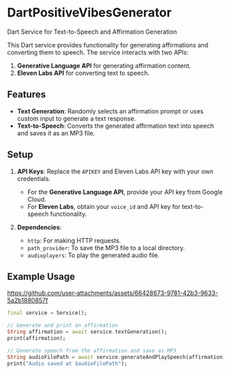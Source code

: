 # DartPositiveVibesGenerator
Dart Service for Text-to-Speech and Affirmation Generation

This Dart service provides functionality for generating affirmations and converting them to speech. The service interacts with two APIs:

1. **Generative Language API** for generating affirmation content.
2. **Eleven Labs API** for converting text to speech.

## Features

- **Text Generation**: Randomly selects an affirmation prompt or uses custom input to generate a text response.
- **Text-to-Speech**: Converts the generated affirmation text into speech and saves it as an MP3 file.

## Setup

1. **API Keys**: Replace the `APIKEY` and Eleven Labs API key with your own credentials.
   - For the **Generative Language API**, provide your API key from Google Cloud.
   - For **Eleven Labs**, obtain your `voice_id` and API key for text-to-speech functionality.

2. **Dependencies**:
   - `http`: For making HTTP requests.
   - `path_provider`: To save the MP3 file to a local directory.
   - `audioplayers`: To play the generated audio file.

## Example Usage

https://github.com/user-attachments/assets/66428673-9781-42b3-9633-5a2b1880857f

```dart
final service = Service();

// Generate and print an affirmation
String affirmation = await service.textGeneration();
print(affirmation);

// Generate speech from the affirmation and save as MP3
String audioFilePath = await service.generateAndPlaySpeech(affirmation);
print("Audio saved at $audioFilePath");
